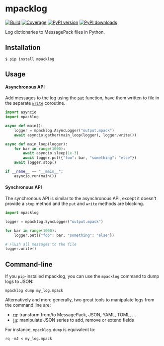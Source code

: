 # mpacklog

[![Build](https://img.shields.io/github/actions/workflow/status/tasts-robots/mpacklog.py/ci.yml?branch=main)](https://github.com/tasts-robots/mpacklog.py/actions)
[![Coverage](https://coveralls.io/repos/github/tasts-robots/mpacklog.py/badge.svg?branch=main)](https://coveralls.io/github/tasts-robots/mpacklog.py?branch=main)
[![PyPI version](https://img.shields.io/pypi/v/mpacklog)](https://pypi.org/project/mpacklog/)
[![PyPI downloads](https://static.pepy.tech/badge/mpacklog)](https://pepy.tech/project/mpacklog)

Log dictionaries to MessagePack files in Python.

## Installation

```console
$ pip install mpacklog
```

## Usage

#### Asynchronous API

Add messages to the log using the [`put`](https://scaron.info/doc/mpacklog/classmpacklog_1_1mpacklog_1_1python_1_1logger_1_1Logger.html#aa0f928ac07280acd132627d8545a7e18) function, have them written to file in the separate [`write`](https://scaron.info/doc/mpacklog/classmpacklog_1_1mpacklog_1_1python_1_1logger_1_1Logger.html#acbea9c05c465423efc3f38a25ed699d2) coroutine.

```python
import asyncio
import mpacklog

async def main():
    logger = mpacklog.AsyncLogger("output.mpack")
    await asyncio.gather(main_loop(logger), logger.write())

async def main_loop(logger):
    for bar in range(1000):
        await asyncio.sleep(1e-3)
        await logger.put({"foo": bar, "something": "else"})
    await logger.stop()

if __name__ == "__main__":
    asyncio.run(main())
```

#### Synchronous API

The synchronous API is similar to the asynchronous API, except it doesn't provide a ``stop`` method and the ``put`` and ``write`` methods are blocking.

```python
import mpacklog

logger = mpacklog.SyncLogger("output.mpack")

for bar in range(1000):
    logger.put({"foo": bar, "something": "else"})

# Flush all messages to the file
logger.write()
```

## Command-line

If you ``pip``-installed mpacklog, you can use the ``mpacklog`` command to dump logs to JSON:

```console
mpacklog dump my_log.mpack
```

Alternatively and more generally, two great tools to manipulate logs from the command line are:

* [`rq`](https://github.com/dflemstr/rq): transform from/to MessagePack, JSON, YAML, TOML, ...
* [`jq`](https://github.com/stedolan/jq): manipulate JSON series to add, remove or extend fields

For instance, ``mpacklog dump`` is equivalent to:

```console
rq -mJ < my_log.mpack
```
